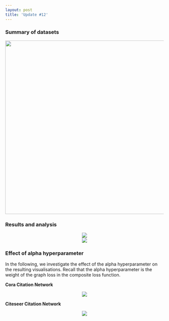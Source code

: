 ```yaml
---
layout: post
title: 'Update #12'
---
```

### Summary of datasets
<center>
<img src="{{ site.baseurl }}/public/update_12/datasets.png" width="550">
</center>

### Results and analysis
<center>
<img src="{{ site.baseurl }}/public/update_12/grp1.png" href="https://signapoop.github.io/public/update_12/grp1.png">
</center>

<center>
<img src="{{ site.baseurl }}/public/update_12/grp2.png">
</center>

### Effect of alpha hyperparameter
In the following, we investigate the effect of the alpha hyperparameter on the resulting visualisations. Recall that the alpha hyperparameter is the weight of the graph loss in the composite loss function.

__Cora Citation Network__
<center>
<img src="{{ site.baseurl }}/public/update_12/cora.png">
</center>

__Citeseer Citation Network__
<center>
<img src="{{ site.baseurl }}/public/update_12/citeseer.png">
</center>
